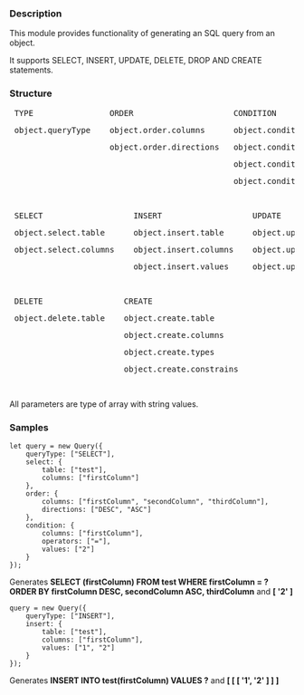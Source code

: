 ### Description

This module provides functionality of generating an SQL query from an object.

It supports SELECT, INSERT, UPDATE, DELETE, DROP AND CREATE statements.

### Structure


<pre> TYPE                ORDER                     CONDITION                       LIMIT </pre>
<pre> object.queryType    object.order.columns      object.condition.columns        object.limit.count</pre>
<pre>                     object.order.directions   object.condition.operators</pre>
<pre>                                               object.condition.values</pre>
<pre>                                               object.condition.logicalOperators</pre>
<br/>
<pre> SELECT                   INSERT                   UPDATE                     DROP</pre>
<pre> object.select.table      object.insert.table      object.update.table        object.drop.table</pre>
<pre> object.select.columns    object.insert.columns    object.update.columns</pre>                            
<pre>                          object.insert.values     object.update.values</pre>
<br/>
<pre> DELETE                 CREATE  </pre>     
<pre> object.delete.table    object.create.table</pre>
<pre>                        object.create.columns</pre>
<pre>                        object.create.types</pre>
<pre>                        object.create.constrains</pre>
<br/>

All parameters are type of array with string values.

### Samples

``` 
let query = new Query({
    queryType: ["SELECT"],
    select: {
        table: ["test"],
        columns: ["firstColumn"]
    },
    order: {
        columns: ["firstColumn", "secondColumn", "thirdColumn"],
        directions: ["DESC", "ASC"]
    },
    condition: {
        columns: ["firstColumn"],
        operators: ["="],
        values: ["2"]
    }
});
```

Generates **SELECT (firstColumn) FROM test WHERE firstColumn = ? ORDER BY firstColumn DESC, secondColumn ASC, thirdColumn** and **[ '2' ]**

```
query = new Query({
    queryType: ["INSERT"],
    insert: {
        table: ["test"],
        columns: ["firstColumn"],
        values: ["1", "2"]
    }
});
```

Generates **INSERT INTO test(firstColumn) VALUES ?** and **[ [ [ '1', '2' ] ] ]**
